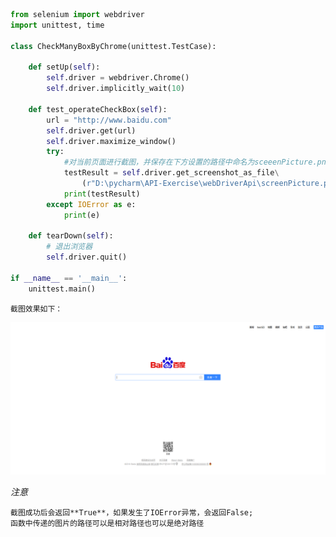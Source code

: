 ```py
from selenium import webdriver
import unittest, time

class CheckManyBoxByChrome(unittest.TestCase):

    def setUp(self):
        self.driver = webdriver.Chrome()
        self.driver.implicitly_wait(10)

    def test_operateCheckBox(self):
        url = "http://www.baidu.com"
        self.driver.get(url)
        self.driver.maximize_window()
        try:
            #对当前页面进行截图，并保存在下方设置的路径中命名为sceeenPicture.png
            testResult = self.driver.get_screenshot_as_file\
                (r"D:\pycharm\API-Exercise\webDriverApi\screenPicture.png")
            print(testResult)
        except IOError as e:
            print(e)

    def tearDown(self):
        # 退出浏览器
        self.driver.quit()

if __name__ == '__main__':
    unittest.main()
 ```
 
	截图效果如下：
![截图效果](../picture/screenPicture.png)


*注意*

	截图成功后会返回**True**，如果发生了IOError异常，会返回False;
	函数中传递的图片的路径可以是相对路径也可以是绝对路径
	

